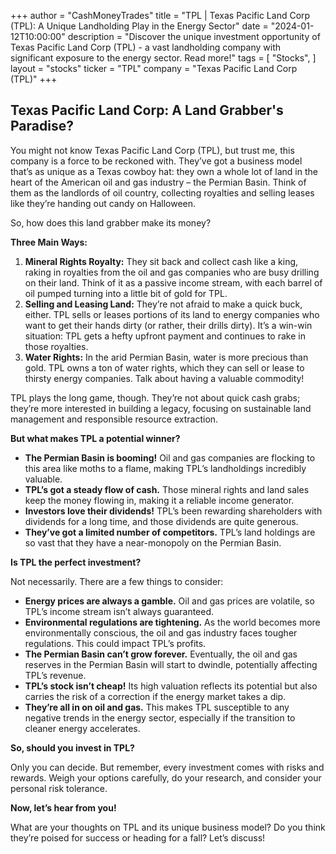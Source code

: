 +++
author = "CashMoneyTrades"
title = "TPL |  Texas Pacific Land Corp (TPL): A Unique Landholding Play in the Energy Sector"
date = "2024-01-12T10:00:00"
description = "Discover the unique investment opportunity of Texas Pacific Land Corp (TPL) - a vast landholding company with significant exposure to the energy sector. Read more!"
tags = [
"Stocks",
]
layout = "stocks"
ticker = "TPL"
company = "Texas Pacific Land Corp (TPL)"
+++
        


## Texas Pacific Land Corp: A Land Grabber's Paradise?

You might not know Texas Pacific Land Corp (TPL), but trust me, this company is a force to be reckoned with. They’ve got a business model that’s as unique as a Texas cowboy hat: they own a whole lot of land in the heart of the American oil and gas industry – the Permian Basin. Think of them as the landlords of oil country, collecting royalties and selling leases like they’re handing out candy on Halloween. 

So, how does this land grabber make its money? 

**Three Main Ways:**

1. **Mineral Rights Royalty:** They sit back and collect cash like a king, raking in royalties from the oil and gas companies who are busy drilling on their land. Think of it as a passive income stream, with each barrel of oil pumped turning into a little bit of gold for TPL.
2. **Selling and Leasing Land:**  They’re not afraid to make a quick buck, either. TPL sells or leases portions of its land to energy companies who want to get their hands dirty (or rather, their drills dirty). It’s a win-win situation: TPL gets a hefty upfront payment and continues to rake in those royalties.
3. **Water Rights:** In the arid Permian Basin, water is more precious than gold. TPL owns a ton of water rights, which they can sell or lease to thirsty energy companies. Talk about having a valuable commodity!

TPL plays the long game, though. They’re not about quick cash grabs; they’re more interested in building a legacy, focusing on sustainable land management and responsible resource extraction. 

**But what makes TPL a potential winner?**

* **The Permian Basin is booming!** Oil and gas companies are flocking to this area like moths to a flame, making TPL’s landholdings incredibly valuable. 
* **TPL’s got a steady flow of cash.** Those mineral rights and land sales keep the money flowing in, making it a reliable income generator. 
* **Investors love their dividends!** TPL’s been rewarding shareholders with dividends for a long time, and those dividends are quite generous.  
* **They’ve got a limited number of competitors.** TPL’s land holdings are so vast that they have a near-monopoly on the Permian Basin. 

**Is TPL the perfect investment?**

Not necessarily. There are a few things to consider:

* **Energy prices are always a gamble.** Oil and gas prices are volatile, so TPL’s income stream isn’t always guaranteed. 
* **Environmental regulations are tightening.** As the world becomes more environmentally conscious, the oil and gas industry faces tougher regulations. This could impact TPL’s profits. 
* **The Permian Basin can’t grow forever.** Eventually, the oil and gas reserves in the Permian Basin will start to dwindle, potentially affecting TPL’s revenue.
* **TPL’s stock isn’t cheap!** Its high valuation reflects its potential but also carries the risk of a correction if the energy market takes a dip.
* **They’re all in on oil and gas.** This makes TPL susceptible to any negative trends in the energy sector, especially if the transition to cleaner energy accelerates.

**So, should you invest in TPL?**

Only you can decide.  But remember, every investment comes with risks and rewards. Weigh your options carefully, do your research, and consider your personal risk tolerance. 

**Now, let’s hear from you!**

What are your thoughts on TPL and its unique business model? Do you think they’re poised for success or heading for a fall?  Let’s discuss! 

        